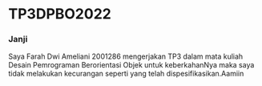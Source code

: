 # TP3DPBO2022


### Janji
Saya Farah Dwi Ameliani 2001286 mengerjakan TP3 dalam mata kuliah Desain Pemrograman Berorientasi Objek untuk keberkahanNya maka saya tidak melakukan kecurangan seperti yang telah dispesifikasikan.Aamiin
